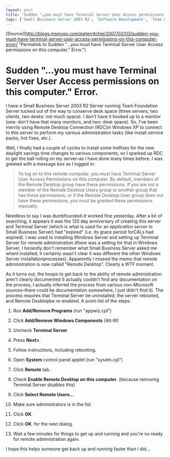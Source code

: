 ```yaml
---
layout: post
title: 'Sudden "…you must have Terminal Server User Access permissions on this computer." Error.'
tags: ['Small Business Server 2003 R2', 'Software Development', 'Team Foundation Server', 'msmvps', 'February 2007']
---
```

[Source](http://blogs.msmvps.com/peterritchie/2007/02/03/sudden-you-must-have-terminal-server-user-access-permissions-on-this-computer-error/ "Permalink to Sudden "…you must have Terminal Server User Access permissions on this computer." Error.")

# Sudden "…you must have Terminal Server User Access permissions on this computer." Error.

I have a Small Business Server 2003 R2 Server running Team Foundation Server tucked out of the way to conserve desk space (three servers, two clients, two desks: not much space). I don't have it hooked up to a monitor (one: don't have that many monitors, and two: desk space). So, I've been merrily using Remote Desktop Connection (RDC)in Windows XP to connect to this server to perform my various administration tasks (like install service packs, hot fixes, etc.).

Well, I finally had a couple of cycles to install some hotfixes for the new daylight savings time changes to various components, so I sparked up RDC to get the ball rolling on my server–as I have done many times before. I was greeted with a message box as I logged in:

  

> To log on to this remote computer, you must have Terminal Server User Access Permissions on this computer. By default, members of the Remote Desktop group have these permissions. If you are not a member of the Remote Desktop Users group or another group that has these permissions, or if the Remote Desktop User group does not have these permissions, you must be granted these permissions manually.

Needless to say I was dumbfounded–it worked fine yesterday. After a bit of searching, it appears it was the 120 day anniversary of creating this server and Terminal Server (which is what is used for an _application server_ in Small Business Server) had "expired" (i.e. its grace period forCALs had expired). I was used to installing Windows Server and setting up Terminal Server for remote administration (there was a setting for that in Windows Server, I honestly don't remember what Small Business Server asked me whenI installed; it certainly wasn't clear it was different the other Windows Server installationprocesses). Apparently I missed the memo that remote administration is now called "Remote Desktop". Clearly a WTF moment.

As it turns out, the hoops to get back to the ability of remote administration aren't clearly documented (I actually couldn't find any documentation on the process, I actually inferred the process from various non-Microsoft sources–there could be documentation somewhere, I just didn't find it). The process requires that Terminal Server be uninstalled, the server rebooted, and Remote Desktopbe re-enabled. A point-list of the steps:

  

  

1. Run **Add/Remove Programs** (run "appwiz.cpl")
  

2. Click **Add/Remove Windows Components** (Alt-W)
  

3. Uncheck **Terminal Server**
  

4. Press **Next>**.
  

5. Follow instructions, including rebooting.
  

6. Open **System** control panel applet (run "sysdm.cpl")
  

7. Click **Remote** tab.
  

8. Check **Enable Remote Desktop on this computer**. (because removing Terminal Server disables this)
  

9. Click **Select Remote Users…**
  

10. Make sure administrators is in the list.
  

11. Click **OK**.
  

12. Click **OK**. for the next dialog.
  

13. Wait a few minutes for things to get up and running and you're no ready for remote administration again.

I hope this helps someone get back up and running faster than I did…


